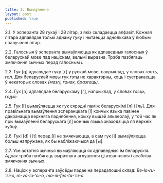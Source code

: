 ```yaml
---
title: 2. Вымаўленне
layout: post
published: true
---
```



2.1. У эсперанта 28 гукаў і 28 літар, з якіх складаецца алфавіт.
Кожная літара адпавядае толькі аднаму гуку і чытаецца аднолькава
ў любым спалучэнні літар.

2.2. Галосныя ў эсперанта вымаўляюцца як адпаведныя галосныя ў
беларускай мове пад націскам, вельмі выразна. Трэба пазбягаць
змякчэння зычных перад галосным *i.*

2.3. Гук [g] адпавядае гуку [г] у рускай мове, напрыклад, у словах
*гость, гол.* Для беларускай мовы гук гэты не характэрны, хоць і
сустракаецца ў некаторых словах *(мазгі, ганак, бразгаць).*

2.4. Гук [h] адпавядае беларускаму [г], напрыклад, у словах
*госць, годзе.*

2.5. Гук [l] вымаўляецца як гук сярэдні паміж беларускімі [л] і
[ль]. Для правільнага вымаўлення эсперанцкага [l] кончык языка
павінен дакранацца верхняга паднябення, крыху вышэй альвеолаў, у
той час як пры вымаўленні беларускага [л] кончык языка знаходзіцца
ля верхніх зубоў.

2.6. Гукі [d] і [t] перад [i] не змякчаюцца, а сам гук [i]
вымаўляецца больш напружана, як бы набліжаючыся да [ы].

2.7. Усе астатнія зычныя вымаўляюцца як адпаведныя ім беларускія.
Аднак трэба пазбягаць выразнага аглушэння ці азванчэння і
асабліва змякчэння зычных.

2.8. Націск у эсперанта заўсёды падае на перадапошні склад:
*Be-lo-ru-'si-o, re-vo-lu-'ci-o, ma-ni-fes-ta-'ci-o.*
